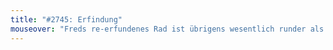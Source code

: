 ```yaml
---
title: "#2745: Erfindung"
mouseover: "Freds re-erfundenes Rad ist übrigens wesentlich runder als das Original. Und plüschiger."
---
```

